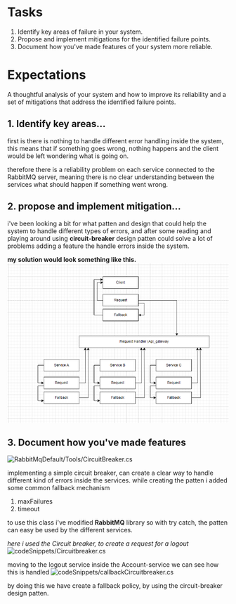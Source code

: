 # Tasks
1. Identify key areas of failure in your system.
2. Propose and implement mitigations for the identified failure points.
3. Document how you've made features of your system more reliable.

# Expectations
A thoughtful analysis of your system and how to improve its reliability and a set of mitigations that address the identified failure points.



## 1. Identify key areas...
first is there is nothing to handle different error handling inside the system, this means that if something goes wrong, nothing happens and the client would be left wondering what is going on.

therefore there is a reliability problem on each service connected to the RabbitMQ server, meaning there is no clear understanding between the services what should happen if something went wrong.


## 2. propose and implement mitigation...
i've been looking a bit for what patten and design that could help the system to handle different types of errors, and after some reading and playing around using **circuit-breaker** design patten could solve a lot of problems adding a feature the handle errors inside the system. 

**my solution would look something like this.**
![](./img/fallback.png)



## 3. Document how you've made features

![RabbitMqDefault/Tools/CircuitBreaker.cs](/RabbitMqDefault/Tools/CircuitBreaker.cs)

implementing a simple circuit breaker, can create a clear way to handle different kind of errors inside the services. while creating the patten i added some common fallback mechanism 

1. maxFailures
2. timeout

to use this class i've modified **RabbitMQ** library so with try catch, the patten can easy be used by the different services. 

*here i used the Circuit breaker, to create a request for a logout*
![codeSnippets/Circuitbreaker.cs](./codeSnippets/Circuitbreaker.cs)

moving to the logout service inside the Account-service we can see how this is handled
![codeSnippets/callbackCircuitbreaker.cs](./codeSnippets/callbackCircuitbreaker.cs)

by doing this we have create a fallback policy, by using the circuit-breaker design patten. 